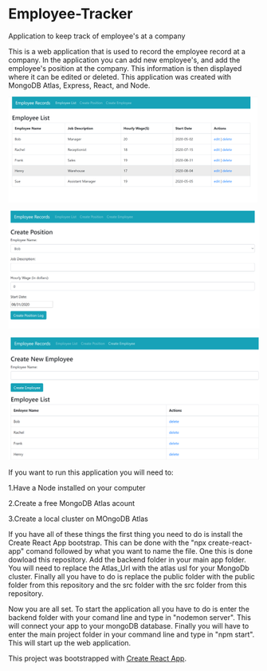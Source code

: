 # Employee-Tracker
Application to keep track of employee's at a company

This is a web application that is used to record the employee record at a company.  In the application you can add new employee's, and add the employee's position at the company.  This information is then displayed where it can be edited or deleted.  This application was created with MongoDB Atlas, Express, React, and Node.

![](images/Mern.PNG)

![](images/Mern2.PNG)

![](images/Mern3.PNG)


If you want to run this application you will need to:

1.Have a Node installed on your computer

2.Create a free MongoDB Atlas acount

3.Create a local cluster on MOngoDB Atlas

If you have all of these things the first thing you need to do is install the Create React App bootstrap. 
This can be done with the "npx create-react-app" comand followed by what you want to name the file.  One this is done dowload this repository.  Add the backend folder in your main app folder.  You will need to replace the Atlas_Url with the atlas usl for your MongoDb cluster.  Finally all you have to do is replace the public folder with the public folder from this repository and the src folder with the src folder from this repository.

Now you are all set.  To start the application all you have to do is enter the backend folder with your comand line and type in "nodemon server".  This will connect your app to your mongoDB database.  Finally you will have to enter the main project folder in your command line and type in "npm start".  This will start up the web application.

This project was bootstrapped with [Create React App](https://github.com/facebook/create-react-app).
